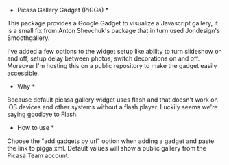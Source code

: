 * Picasa Gallery Gadget (PiGGa) *

This package provides a Google Gadget to visualize a Javascript gallery, it is a small fix from Anton Shevchuk's package that in turn used Jondesign's Smoothgallery.

I've added a few options to the widget setup like ability to turn slideshow on and off, setup delay between photos, switch decorations on and off.
Moreover I'm hosting this on a public repository to make the gadget easily accessible.

* Why *

Because default picasa gallery widget uses flash and that doesn't work on iOS devices and other systems without a flash player. Luckily seems we're saying goodbye to Flash.

* How to use *

Choose the "add gadgets by url" option when adding a gadget and paste the link to pigga.xml. Default values will show a public gallery from the Picasa Team account.
